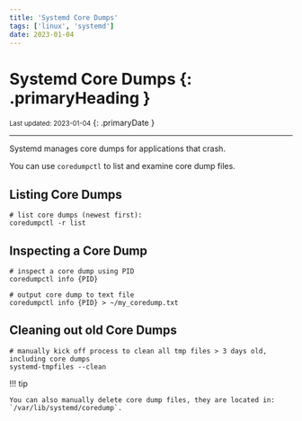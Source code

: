 ```yaml
---
title: 'Systemd Core Dumps'
tags: ['linux', 'systemd']
date: 2023-01-04
---
```

# Systemd Core Dumps {: .primaryHeading }
<small>Last updated: 2023-01-04</small>
{: .primaryDate }

---

Systemd manages core dumps for applications that crash.

You can use `coredumpctl` to list and examine core dump files.

## Listing Core Dumps
```shell
# list core dumps (newest first):
coredumpctl -r list
```

## Inspecting a Core Dump
```shell
# inspect a core dump using PID
coredumpctl info {PID}
```

```shell
# output core dump to text file
coredumpctl info {PID} > ~/my_coredump.txt
```

## Cleaning out old Core Dumps
```shell
# manually kick off process to clean all tmp files > 3 days old, including core dumps
systemd-tmpfiles --clean
```

!!! tip

    You can also manually delete core dump files, they are located in: `/var/lib/systemd/coredump`.
